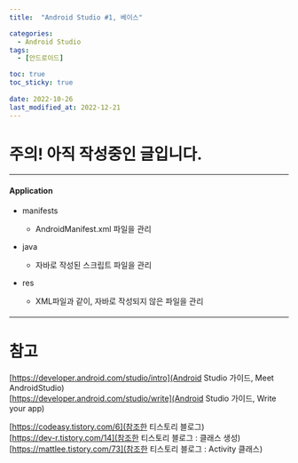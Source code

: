 ```yaml
---
title:  "Android Studio #1, 베이스"

categories:
  - Android Studio
tags:
  - [안드로이드]

toc: true
toc_sticky: true
 
date: 2022-10-26
last_modified_at: 2022-12-21
---
```


<h1>주의! 아직 작성중인 글입니다.</h1>

---

<h4></h4>
<h4></h4>
<h4></h4>

<h4>Application</h4>

- manifests
  - AndroidManifest.xml 파일을 관리

- java
  - 자바로 작성된 스크립트 파일을 관리

- res
  - XML파일과 같이, 자바로 작성되지 않은 파일을 관리

<h4></h4>

---
<h1>참고</h1>

[https://developer.android.com/studio/intro](Android Studio 가이드, Meet AndroidStudio)  
[https://developer.android.com/studio/write](Android Studio 가이드, Write your app)  



[https://codeasy.tistory.com/6](참조한 티스토리 블로그)  
[https://dev-r.tistory.com/14](참조한 티스토리 블로그 : 클래스 생성)  
[https://mattlee.tistory.com/73](참조한 티스토리 블로그 : Activity 클래스)